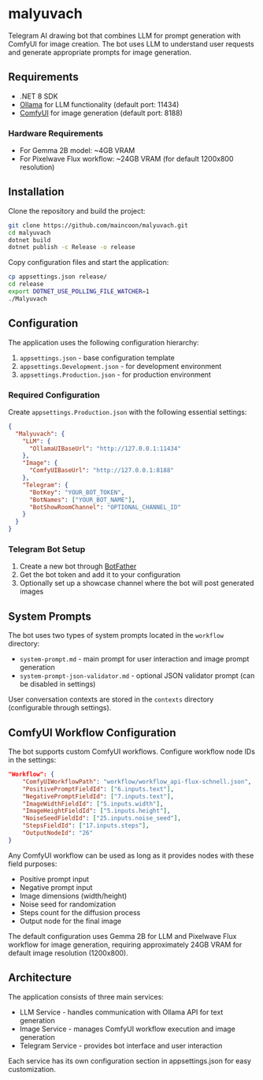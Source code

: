 # malyuvach

Telegram AI drawing bot that combines LLM for prompt generation with ComfyUI for image creation. The bot uses LLM to understand user requests and generate appropriate prompts for image generation.

## Requirements

* .NET 8 SDK
* [Ollama](https://ollama.com/) for LLM functionality (default port: 11434)
* [ComfyUI](https://github.com/comfyanonymous/ComfyUI) for image generation (default port: 8188)

### Hardware Requirements

* For Gemma 2B model: ~4GB VRAM
* For Pixelwave Flux workflow: ~24GB VRAM (for default 1200x800 resolution)

## Installation

Clone the repository and build the project:

```bash
git clone https://github.com/maincoon/malyuvach.git
cd malyuvach
dotnet build
dotnet publish -c Release -o release
```

Copy configuration files and start the application:

```bash
cp appsettings.json release/
cd release
export DOTNET_USE_POLLING_FILE_WATCHER=1
./Malyuvach
```

## Configuration

The application uses the following configuration hierarchy:

1. `appsettings.json` - base configuration template
2. `appsettings.Development.json` - for development environment
3. `appsettings.Production.json` - for production environment

### Required Configuration

Create `appsettings.Production.json` with the following essential settings:

```json
{
  "Malyuvach": {
    "LLM": {
      "OllamaUIBaseUrl": "http://127.0.0.1:11434"
    },
    "Image": {
      "ComfyUIBaseUrl": "http://127.0.0.1:8188"
    },
    "Telegram": {
      "BotKey": "YOUR_BOT_TOKEN",
      "BotNames": ["YOUR_BOT_NAME"],
      "BotShowRoomChannel": "OPTIONAL_CHANNEL_ID"
    }
  }
}
```

### Telegram Bot Setup

1. Create a new bot through [BotFather](https://core.telegram.org/bots#botfather)
2. Get the bot token and add it to your configuration
3. Optionally set up a showcase channel where the bot will post generated images

## System Prompts

The bot uses two types of system prompts located in the `workflow` directory:

* `system-prompt.md` - main prompt for user interaction and image prompt generation
* `system-prompt-json-validator.md` - optional JSON validator prompt (can be disabled in settings)

User conversation contexts are stored in the `contexts` directory (configurable through settings).

## ComfyUI Workflow Configuration

The bot supports custom ComfyUI workflows. Configure workflow node IDs in the settings:

```json
"Workflow": {
    "ComfyUIWorkflowPath": "workflow/workflow_api-flux-schnell.json",
    "PositivePromptFieldId": ["6.inputs.text"],
    "NegativePromptFieldId": ["7.inputs.text"],
    "ImageWidthFieldId": ["5.inputs.width"],
    "ImageHeightFieldId": ["5.inputs.height"],
    "NoiseSeedFieldId": ["25.inputs.noise_seed"],
    "StepsFieldId": ["17.inputs.steps"],
    "OutputNodeId": "26"
}
```

Any ComfyUI workflow can be used as long as it provides nodes with these field purposes:

* Positive prompt input
* Negative prompt input
* Image dimensions (width/height)
* Noise seed for randomization
* Steps count for the diffusion process
* Output node for the final image

The default configuration uses Gemma 2B for LLM and Pixelwave Flux workflow for image generation, requiring approximately 24GB VRAM for default image resolution (1200x800).

## Architecture

The application consists of three main services:

* LLM Service - handles communication with Ollama API for text generation
* Image Service - manages ComfyUI workflow execution and image generation
* Telegram Service - provides bot interface and user interaction

Each service has its own configuration section in appsettings.json for easy customization.
